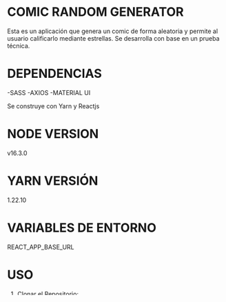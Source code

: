 # COMIC RANDOM GENERATOR
Esta es un aplicación que genera un comic de forma aleatoria y permite al usuario calificarlo mediante estrellas.
Se desarrolla con base en un prueba técnica.

# DEPENDENCIAS
-SASS
-AXIOS
-MATERIAL UI

Se construye con Yarn y Reactjs

# NODE VERSION
v16.3.0
# YARN VERSIÓN
1.22.10

# VARIABLES DE ENTORNO
REACT_APP_BASE_URL

# USO

1. Clonar el Repositorio: 
```
$ git clone ...
```
2. Instalar las dependencias incluidas:
```
$ yarn ...
```
3. Configurar variable de entorno en archivo .env en la raiz:
```
REACT_APP_BASE_URL = http://localhost:8000
```
4. Iniciar aplicación:
```
$ yarn start
```
5. Se debe clonar el repositorio donde se encuentra el servidor local que consume la API de comics:
https://github.com/JDBERBEO/API_COMIC

7. El servidor local se debe instalar con:
```
$ yarn ...
```
8. En el servidor local se debe crear las variables de entorno en archivo .env en la raiz de la siguiente forma:
```
port = 8000
```
10. Se debe inicializar el servidor local con el comando:
```
$ yarn dev
```
